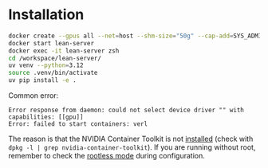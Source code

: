 # Installation

```bash
docker create --gpus all --net=host --shm-size="50g" --cap-add=SYS_ADMIN -v .:/workspace/lean-server --name lean-server pufanyi/lean-server:latest sleep infinity
docker start lean-server
docker exec -it lean-server zsh
cd /workspace/lean-server/
uv venv --python=3.12
source .venv/bin/activate
uv pip install -e .
```

Common error:

```plain
Error response from daemon: could not select device driver "" with capabilities: [[gpu]]
Error: failed to start containers: verl
```

The reason is that the NVIDIA Container Toolkit is not [installed](https://docs.nvidia.com/datacenter/cloud-native/container-toolkit/latest/install-guide.html) (check with `dpkg -l | grep nvidia-container-toolkit`). If you are running without root, remember to check the [rootless mode](https://docs.nvidia.com/datacenter/cloud-native/container-toolkit/latest/install-guide.html#rootless-mode) during configuration.
